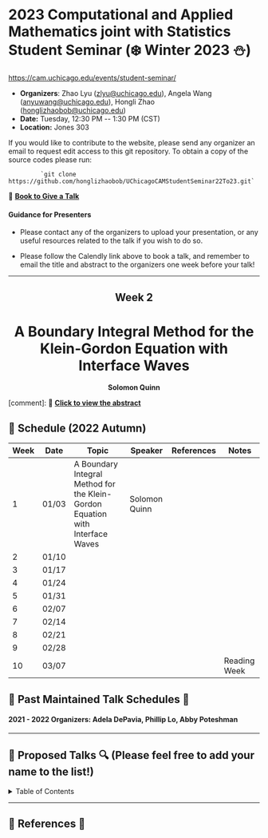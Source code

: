 # 2023 Computational and Applied Mathematics joint with Statistics Student Seminar (❄️ Winter 2023 ⛄️)

https://cam.uchicago.edu/events/student-seminar/

- **Organizers**: Zhao Lyu (zlyu@uchicago.edu), Angela Wang (anyuwang@uchicago.edu), Hongli Zhao (honglizhaobob@uchicago.edu)
- **Date:** Tuesday, 12:30 PM -- 1:30 PM (CST)
- **Location:** Jones 303  
  
If you would like to contribute to the website, please send any organizer an email to request edit access to this git repository. To obtain a copy of the source codes please run:

             `git clone https://github.com/honglizhaobob/UChicagoCAMStudentSeminar22To23.git`


📌 [**Book to Give a Talk**](https://calendly.com/camseminar/30min)

#### Guidance for Presenters

- Please contact any of the organizers to upload your presentation, or any useful resources related to the talk if you wish to do so.

- Please follow the Calendly link above to book a talk, and remember to email the title and abstract to the organizers one week before your talk!

--------------

<div align="center">
  <h2>  Week 2  </h2>
  <h1>  A Boundary Integral Method for the Klein-Gordon Equation with Interface Waves </h1>
  <strong> Solomon Quinn
  </strong>
</div>

[comment]: 📌 [**Click to view the abstract**](./abstracts/CAM_Seminar_Abstract_Ziang.pdf)


## 📅 Schedule (2022 Autumn)
<div align="center">

| Week | Date   | Topic | Speaker                  | References | Notes |
| ---- | -----  | ----  | ----                     | ----       | ----  |
| 1    | 01/03  |A Boundary Integral Method for the Klein-Gordon Equation with Interface Waves|Solomon Quinn| | |
| 2    | 01/10  | | | | |
| 3    | 01/17  | | | | |
| 4    | 01/24  | | | | |
| 5    | 01/31  | | | | |
| 6    | 02/07  | | | | |
| 7    | 02/14  | | | | |
| 8    | 02/21  | | | | |
| 9    | 02/28  | | | | |
| 10   | 03/07  | | | |Reading Week|

  
</div>

## 📅 Past Maintained Talk Schedules 📅

#### 2021 - 2022 Organizers: Adela DePavia, Phillip Lo, Abby Poteshman
---------


## 🔎 Proposed Talks 🔍 (Please feel free to add your name to the list!)

<details>
<summary>Table of Contents</summary>

###### 1. 



<br>[Back to top](#References)
</details>


----------
## 🔬 References 🔬 









